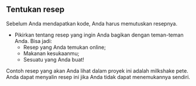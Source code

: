 ## Tentukan resep

Sebelum Anda mendapatkan kode, Anda harus memutuskan resepnya.

+ Pikirkan tentang resep yang ingin Anda bagikan dengan teman-teman Anda. Bisa jadi: 
    + Resep yang Anda temukan online;
    + Makanan kesukaanmu;
    + Sesuatu yang Anda buat!

Contoh resep yang akan Anda lihat dalam proyek ini adalah milkshake pete. Anda dapat menyalin resep ini jika Anda tidak dapat menemukannya sendiri.